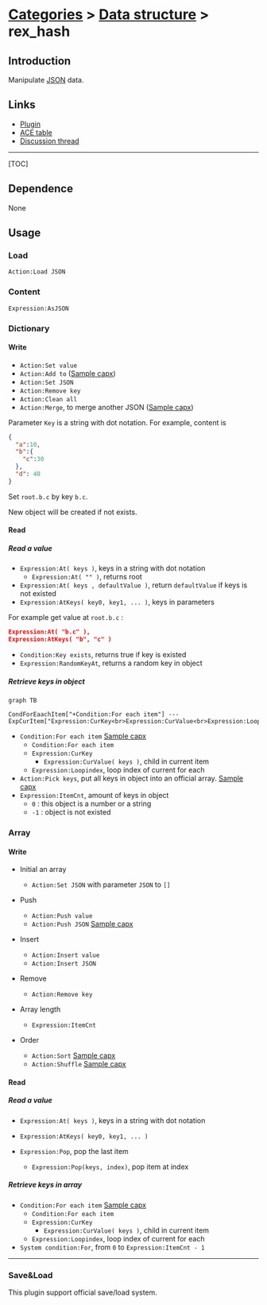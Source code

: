 # [Categories](categories.index.html) > [Data structure](datastructure.index.html) > rex_hash

## Introduction

Manipulate [JSON](http://www.json.org/) data.

## Links

- [Plugin](https://rexrainbow.github.io/C2RexDoc/repo/rex_hash.7z)
- [ACE table](https://rexrainbow.github.io/C2RexDoc/c2rexpluginsACE/plugin_rex_hash.html)
- [Discussion thread](https://www.scirra.com/forum/plugin-hash-table_t65765)


----

[TOC]

## Dependence

None

## Usage

### Load

`Action:Load JSON`

### Content

`Expression:AsJSON`

### Dictionary

#### Write

- `Action:Set value`
- `Action:Add to`  ([Sample capx](https://onedrive.live.com/redir?resid=7497FD5EC94476E!2354&authkey=!AHVfbFqnmOdfl1o&ithint=file%2ccapx))
- `Action:Set JSON`
- `Action:Remove key`
- `Action:Clean all`
- `Action:Merge`, to merge another JSON  ([Sample capx](https://onedrive.live.com/redir?resid=7497FD5EC94476E!235&authkey=!AJ1ZUGw6di8hSS0&ithint=file%2ccapx))

Parameter `Key` is a string with dot notation. For example, content is

```json
{
  "a":10,
  "b":{
    "c":30
  },
  "d": 40
}
```

Set `root.b.c` by key `b.c`.

New object will be created if not exists.

#### Read

##### Read a value

- `Expression:At( keys )`, keys in a string with dot notation
  - `Expression:At( "" )`, returns root
- `Expression:At( keys , defaultValue )`, return `defaultValue` if keys is not existed
- `Expression:AtKeys( key0, key1, ... )`, keys in parameters

For example get value at `root.b.c` :

```json
Expression:At( "b.c" ),
Expression:AtKeys( "b", "c" )
```

- `Condition:Key exists`, returns true if key is existed
- `Expression:RandomKeyAt`, returns a random key in object

##### Retrieve keys in object

```mermaid
graph TB

CondForEaachItem["+Condition:For each item"] --- ExpCurItem["Expression:CurKey<br>Expression:CurValue<br>Expression:Loopindex"]
```

- `Condition:For each item`  [Sample capx](https://onedrive.live.com/redir?resid=7497FD5EC94476E!234&authkey=!AAYxuMIQwwy2q58&ithint=file%2ccapx)
  - `Condition:For each item`
  - `Expression:CurKey`
    - `Expression:CurValue( keys )`, child in current item
  - `Expression:Loopindex`, loop index of current for each
- `Action:Pick keys`, put all keys in object into an official array.  [Sample capx](https://onedrive.live.com/redir?resid=7497FD5EC94476E!498&authkey=!ANljbJ8AywYUxC4&ithint=file%2ccapx)
- `Expression:ItemCnt`, amount of keys in object
  - `0` : this object is a number or a string
  - `-1` : object is not existed

### Array

#### Write

- Initial an array
  - `Action:Set JSON` with parameter `JSON` to `[]`


- Push
  - `Action:Push value`
  - `Action:Push JSON`  [Sample capx](https://onedrive.live.com/redir?resid=7497FD5EC94476E!2355&authkey=!ABkoJfkcPAMBHfk&ithint=file%2ccapx)
- Insert
  - `Action:Insert value`
  - `Action:Insert JSON`
- Remove
  - `Action:Remove key`
- Array length
  - `Expression:ItemCnt`
- Order
  - `Action:Sort`  [Sample capx](https://onedrive.live.com/redir?resid=7497FD5EC94476E!2352&authkey=!AFYt6MhRyURevNY&ithint=file%2ccapx)
  - `Action:Shuffle`  [Sample capx](https://onedrive.live.com/redir?resid=7497FD5EC94476E!2349&authkey=!AAGOmvn4UItqYcw&ithint=file%2ccapx)

#### Read

##### Read a value

- `Expression:At( keys )`, keys in a string with dot notation
- `Expression:AtKeys( key0, key1, ... )`


- `Expression:Pop`, pop the last item
  - `Expression:Pop(keys, index)`, pop item at index

##### Retrieve keys in array

- `Condition:For each item`  [Sample capx](https://onedrive.live.com/redir?resid=7497FD5EC94476E!234&authkey=!AAYxuMIQwwy2q58&ithint=file%2ccapx)
  - `Condition:For each item`
  - `Expression:CurKey`
    - `Expression:CurValue( keys )`, child in current item
  - `Expression:Loopindex`, loop index of current for each
- `System condition:For`, from `0`  to `Expression:ItemCnt - 1`

------

### Save&Load

This plugin support official save/load system.